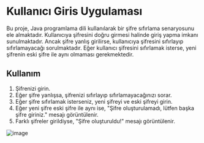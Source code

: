 # Kullanıcı Giris Uygulaması

Bu proje, Java programlama dili kullanılarak bir şifre sıfırlama senaryosunu ele almaktadır. Kullanıcıya şifresini doğru girmesi halinde giriş yapma imkanı sunulmaktadır. Ancak şifre yanlış girilirse, kullanıcıya şifresini sıfırlayıp sıfırlamayacağı sorulmaktadır. Eğer kullanıcı şifresini sıfırlamak isterse, yeni şifrenin eski şifre ile aynı olmaması gerekmektedir.

## Kullanım

1. Şifrenizi girin.
2. Eğer şifre yanlışsa, şifrenizi sıfırlayıp sıfırlamayacağınızı sorar.
3. Eğer şifre sıfırlamak isterseniz, yeni şifreyi ve eski şifreyi girin.
4. Eğer yeni şifre eski şifre ile aynı ise, "Şifre oluşturulamadı, lütfen başka şifre giriniz." mesajı görüntülenir.
5. Farklı şifreler girildiyse, "Şifre oluşturuldu!" mesajı görüntülenir.


![image](https://github.com/esmanur-karatas/javaAlgorithmExamples/assets/83882274/d8c05aad-c21f-48c1-92c4-29bb7905ae22)
